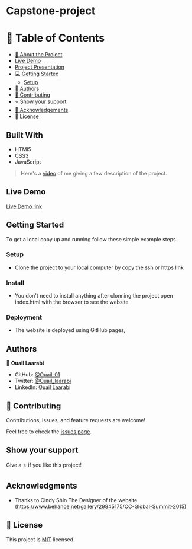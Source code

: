 # Capstone-project
<a name="readme-top"></a>


<!-- TABLE OF CONTENTS -->

# 📗 Table of Contents

- [📖 About the Project](#about-project)
- [Live Demo](#live-demo)
- [Project Presentation](#project-presentation)  
- [💻 Getting Started](#getting-started)
  - [Setup](#setup)
- [👥 Authors](#authors)
- [🤝 Contributing](#contributing)
- [⭐️ Show your support](#support)
- [🙏 Acknowledgements](#acknowledgements)
- [📝 License](#license)


## Built With

- HTMl5
- CSS3
- JavaScript

> Here's a [video](https://www.loom.com/share/a5ce19b7045d45f4bf398c8b9bb6b8a5) of me giving a few description of the project.


## Live Demo

[Live Demo link ](https://ouail-01.github.io/Capstone_Project/)



## Getting Started

To get a local copy up and running follow these simple example steps.

### Setup

- Clone the project to your local computer by copy the ssh or https link

### Install
- You don't need to install anything after clonning  the project open index.html with the browser to see the website

### Deployment

- The website is deployed using GitHub pages,


## Authors

👤 **Ouail Laarabi**

- GitHub: [@Ouail-01](https://github.com/Ouail-01?tab=overview&from=2023-01-01&to=2023-01-02)
- Twitter: [@Ouail_laarabi](https://twitter.com/Ouail_Laarabi)
- LinkedIn: [Ouail Laarabi](https://www.linkedin.com/in/ouail-laarabi-53203b250/)


## 🤝 Contributing

Contributions, issues, and feature requests are welcome!

Feel free to check the [issues page](https://github.com/Ouail-01/Capstone_Project/issues).

## Show your support

Give a ⭐️ if you like this project!

## Acknowledgments

- Thanks to Cindy Shin The Designer of the website (https://www.behance.net/gallery/29845175/CC-Global-Summit-2015)

## 📝 License

This project is [MIT](LICENSE) licensed.